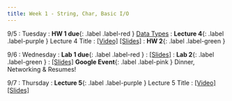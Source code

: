 ```yaml
---
title: Week 1 - String, Char, Basic I/O
---
```


9/5 
: Tuesday
: **HW 1 due**{: .label .label-red } [Data Types](https://edstem.org/us/courses/41440/lessons/70331/slides/402532)
: **Lecture 4**{: .label .label-purple } Lecture 4 Title
  : [\[Video\]]() [\[Slides\]]()
: **HW 2**{: .label .label-green } [<name>]()

9/6
: Wednesday
: **Lab 1 due**{: .label .label-red } [<name>](https://edstem.org/us/courses/41440/lessons/74324/slides/403531)
  : [\[Slides\]](https://edstem.org/us/courses/41440/lessons/70330/slides/376323)
: **Lab 2**{: .label .label-green } [<name>]()
  : [\[Slides\]](https://edstem.org/us/courses/41440/lessons/74324/slides/404451)
**Google Event**{: .label .label-pink } Dinner, Networking & Resumes!

9/7 
: Thursday
: **Lecture 5**{: .label .label-purple } Lecture 5 Title
  : [\[Video\]](https://www.youtube.com/watch?v=hzsbn6XtB2E) [\[Slides\]]()